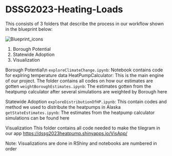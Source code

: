 # DSSG2023-Heating-Loads
This consists of 3 folders that describe the process in our workflow shown in the blueprint below:

![Blueprint_icons](https://github.com/uwescience/DSSG2023-Heating-Loads/assets/64672391/a5a55dc5-033e-4986-bfdc-a68e63196c9f)

1. Borough Potential
2. Statewide Adoption
3. Visualization

Borough Potential\n
`exploreClimateChange.ipynb`: Notebook contains code for explring temperature data
HeatPumpCalculator: This is the main engine of our project. The folder contains all codes on how our estimates are gotten
`weightBoroughEstimates.ipynb`: The estimates gotten from the heatpump calculator after several simulations are weighted by Borough here

Statewide Adoption
`exploreDistributionOfHP.ipynb`: This contain codes and method we used to distribute the heatpumps in Alaska
`getStateEstimates.ipynb`: The estimates from the heatpump calculator simulations can be found here

Visualization
This folder contains all code needed to make the tilegram in our app https://dssg2023heatpump.shinyapps.io/VisApp/

Note: Visualizations are done in RShiny and notebooks are numbered in order
